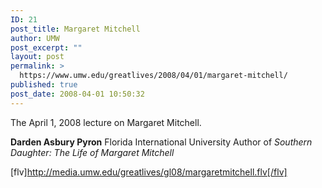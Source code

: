 ```yaml
---
ID: 21
post_title: Margaret Mitchell
author: UMW
post_excerpt: ""
layout: post
permalink: >
  https://www.umw.edu/greatlives/2008/04/01/margaret-mitchell/
published: true
post_date: 2008-04-01 10:50:32
---
```

The April 1, 2008 lecture on Margaret Mitchell.

<strong>Darden Asbury Pyron</strong>
Florida International University
Author of <em>Southern Daughter: The Life of Margaret Mitchell</em>

[flv]http://media.umw.edu/greatlives/gl08/margaretmitchell.flv[/flv]